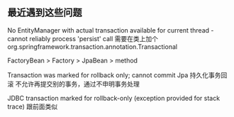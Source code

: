 ## 最近遇到这些问题
No EntityManager with actual transaction available for current thread - cannot reliably process 'persist' call
需要在类上加个 org.springframework.transaction.annotation.Transactional

FactoryBean > Factory > JpaBean > method

Transaction was marked for rollback only; cannot commit
Jpa 持久化事务回滚 不允许再提交别的事务，通过不申明事务处理

JDBC transaction marked for rollback-only (exception provided for stack trace)
跟前面类似
